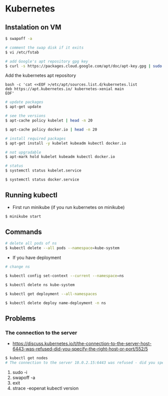 # Kubernetes

## Instalation on VM

```sh
$ swapoff -a

# comment the swap disk if it exits
$ vi /etc/fstab

# add Google's apt repository gpg key
$ curl -s https://packages.cloud.google.com/apt/doc/apt-key.gpg | sudo apt-key add -
```

Add the kubernetes apt repository

```
bash -c 'cat <<EOF >/etc/apt/sources.list.d/kubernetes.list
deb https://apt.kubernetes.io/ kubernetes-xenial main
EOF'
```

```sh
# update packages
$ apt-get update

# see the versions
$ apt-cache policy kubelet | head -n 20

$ apt-cache policy docker.io | head -n 20

# install required packages
$ apt-get install -y kubelet kubeadm kubectl docker.io

# not upgradable
$ apt-mark hold kubelet kubeadm kubectl docker.io

# status
$ systemctl status kubelet.service

$ systemctl status docker.service
```

## Running kubectl

- First run minikube (if you run kubernetes on minikube)

```sh
$ minikube start
```

## Commands

```sh
# delete all pods of ns
$ kubectl delete --all pods --namespace=kube-system
```

- If you have deployment

```sh
# change ns

$ kubectl config set-context --current --namespace=ns

$ kubectl delete ns kube-system

$ kubectl get deployment --all-namespaces

$ kubectl delete deploy name-deployment -n ns
```

## Problems

### The connection to the server

- https://discuss.kubernetes.io/t/the-connection-to-the-server-host-6443-was-refused-did-you-specify-the-right-host-or-port/552/5

```sh
$ kubectl get nodes
# The connection to the server 10.0.2.15:6443 was refused - did you specify the right host or port?
```

1. sudo -i
2. swapoff -a
3. exit
4. strace -eopenat kubectl version
